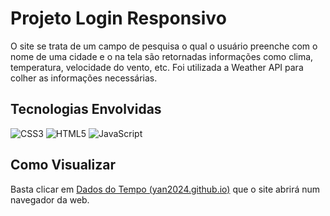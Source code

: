 # Projeto Login Responsivo
O site se trata de um campo de pesquisa o qual o usuário preenche com o nome de uma cidade e o na tela são retornadas informações como clima, temperatura, velocidade do vento, etc. Foi utilizada a Weather API para colher as informações necessárias.

## Tecnologias Envolvidas
![CSS3](https://img.shields.io/badge/CSS3-fff?style=for-the-badge&logo=css3&logoColor=264CE4)
![HTML5](https://img.shields.io/badge/HTML5-fff?style=for-the-badge&logo=html5)
![JavaScript](https://img.shields.io/badge/javascript-%23323330.svg?style=for-the-badge&logo=javascript&logoColor=%23F7DF1E)

## Como Visualizar
Basta clicar em [Dados do Tempo (yan2024.github.io)](https://yan2024.github.io/dados-do-tempo/) que o site abrirá num navegador da web.